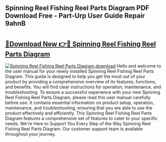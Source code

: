 ## Spinning Reel Fishing Reel Parts Diagram PDF Download Free - Part-Urp User Guide Repair 9ahnB

# <h2><a href="http://dfies81.blite.top/?on=Spinning+Reel+Fishing+Reel+Parts+Diagram">🔗Download New 👉🔴 Spinning Reel Fishing Reel Parts Diagram</a></h2>

[![Spinning Reel Fishing Reel Parts Diagram download](https://i.imgur.com/lujVjoI.png)](http://dfies81.blite.top/?on=Spinning+Reel+Fishing+Reel+Parts+Diagram)
Hello and welcome to the user manual for your newly installed Spinning Reel Fishing Reel Parts Diagram. This guide is designed to help you get the most out of your product by providing a comprehensive overview of its features, functions, and benefits. You will find clear instructions for operation, maintenance, and troubleshooting. To ensure a successful experience with your new Spinning Reel Fishing Reel Parts Diagram, please read this user manual carefully before use. It contains essential information on product setup, operation, maintenance, and troubleshooting, ensuring that you are able to use the product effectively and efficiently. This Spinning Reel Fishing Reel Parts Diagram features a comprehensive set of features to cater to your specific needs. We're Here to Support You Every Step of the Way Spinning Reel Fishing Reel Parts Diagram. Our customer support team is available throughout your journey.
